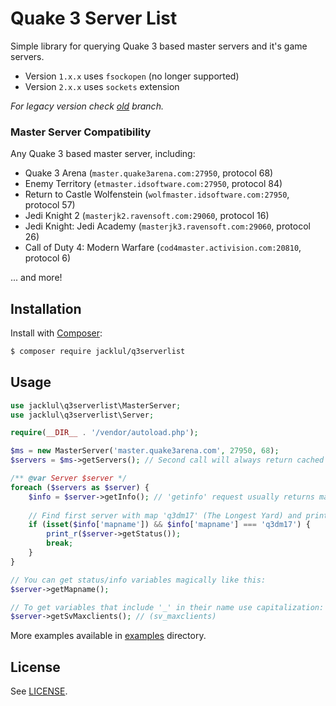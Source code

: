 # Quake 3 Server List

Simple library for querying Quake 3 based master servers and it's game servers.

- Version `1.x.x` uses `fsockopen` (no longer supported)
- Version `2.x.x` uses `sockets` extension

_For legacy version check [old](https://github.com/jacklul/q3serverlist/tree/old) branch._

### Master Server Compatibility

Any Quake 3 based master server, including:

* Quake 3 Arena (`master.quake3arena.com:27950`, protocol 68)
* Enemy Territory (`etmaster.idsoftware.com:27950`, protocol 84)
* Return to Castle Wolfenstein (`wolfmaster.idsoftware.com:27950`, protocol 57)
* Jedi Knight 2 (`masterjk2.ravensoft.com:29060`, protocol 16)
* Jedi Knight: Jedi Academy (`masterjk3.ravensoft.com:29060`, protocol 26)
* Call of Duty 4: Modern Warfare (`cod4master.activision.com:20810`, protocol 6)

... and more!

## Installation

Install with [Composer](https://github.com/composer/composer):

```bash
$ composer require jacklul/q3serverlist
```

## Usage

```php
use jacklul\q3serverlist\MasterServer;
use jacklul\q3serverlist\Server;

require(__DIR__ . '/vendor/autoload.php');

$ms = new MasterServer('master.quake3arena.com', 27950, 68);
$servers = $ms->getServers(); // Second call will always return cached data, same with Server->getInfo and Server->getStatus

/** @var Server $server */
foreach ($servers as $server) { 
	$info = $server->getInfo();	// 'getinfo' request usually returns map name
	
	// Find first server with map 'q3dm17' (The Longest Yard) and print it's status
	if (isset($info['mapname']) && $info['mapname'] === 'q3dm17') {
		print_r($server->getStatus());
		break;
	}
}

// You can get status/info variables magically like this:
$server->getMapname();

// To get variables that include '_' in their name use capitalization:
$server->getSvMaxclients(); // (sv_maxclients)
```

More examples available in [examples](/examples) directory.

## License

See [LICENSE](LICENSE).
